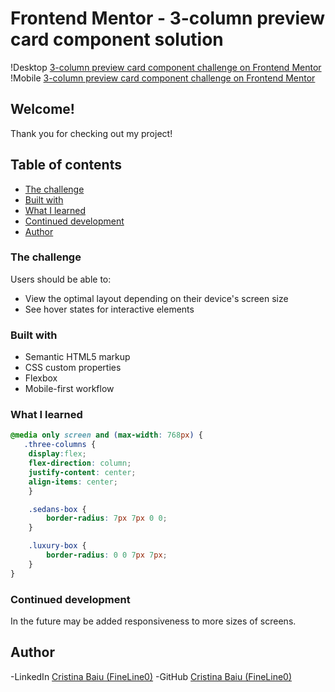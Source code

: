 # Frontend Mentor - 3-column preview card component solution

!Desktop [3-column preview card component challenge on Frontend Mentor](/images/taskscreeenshot-desktop.png)
!Mobile [3-column preview card component challenge on Frontend Mentor](/images/taskscreeenshot-mobile.png)

## Welcome! 
Thank you for checking out my project!

## Table of contents
- [The challenge](#the-challenge)
- [Built with](#built-with)
- [What I learned](#what-i-learned)
- [Continued development](#continued-development)
- [Author](#author)


### The challenge

Users should be able to:

- View the optimal layout depending on their device's screen size
- See hover states for interactive elements

### Built with

- Semantic HTML5 markup
- CSS custom properties
- Flexbox
- Mobile-first workflow

### What I learned

```css
@media only screen and (max-width: 768px) {
   .three-columns {
    display:flex;
    flex-direction: column;
    justify-content: center;
    align-items: center;
    }

    .sedans-box {
        border-radius: 7px 7px 0 0;
    }

    .luxury-box {
        border-radius: 0 0 7px 7px;
    }
}
```

### Continued development
In the future may be added responsiveness to more sizes of screens.

## Author

-LinkedIn [Cristina Baiu (FineLine0)](https://www.linkedin.com/in/cristinabaiu01/)
-GitHub [Cristina Baiu (FineLine0)](https://github.com/FineLine01)
